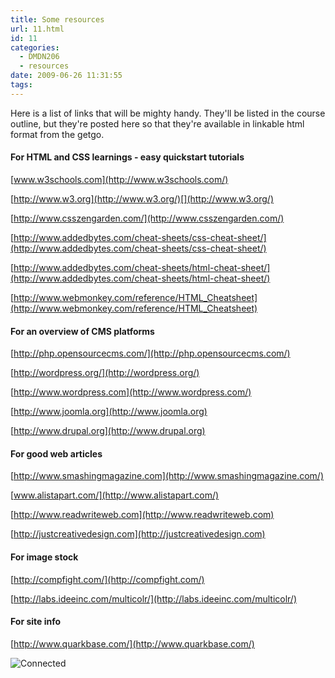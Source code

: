 ```yaml
---
title: Some resources
url: 11.html
id: 11
categories:
  - DMDN206
  - resources
date: 2009-06-26 11:31:55
tags:
---
```


Here is a list of links that will be mighty handy. They'll be listed in the course outline, but they're posted here so that they're available in linkable html format from the getgo.

#### For HTML and CSS learnings - easy quickstart tutorials

[www.w3schools.com](http://www.w3schools.com/)

[http://www.w3.org](http://www.w3.org/)[](http://www.w3.org/)

[http://www.csszengarden.com/](http://www.csszengarden.com/)

[http://www.addedbytes.com/cheat-sheets/css-cheat-sheet/](http://www.addedbytes.com/cheat-sheets/css-cheat-sheet/)

[http://www.addedbytes.com/cheat-sheets/html-cheat-sheet/](http://www.addedbytes.com/cheat-sheets/html-cheat-sheet/)

[http://www.webmonkey.com/reference/HTML_Cheatsheet](http://www.webmonkey.com/reference/HTML_Cheatsheet)

#### For an overview of CMS platforms

[http://php.opensourcecms.com/](http://php.opensourcecms.com/)

[http://wordpress.org/](http://wordpress.org/)

[http://www.wordpress.com](http://www.wordpress.com/)

[http://www.joomla.org](http://www.joomla.org)

[http://www.drupal.org](http://www.drupal.org)

#### For good web articles

[http://www.smashingmagazine.com](http://www.smashingmagazine.com/)

[www.alistapart.com/](http://www.alistapart.com/)

[http://www.readwriteweb.com](http://www.readwriteweb.com)

[http://justcreativedesign.com](http://justcreativedesign.com)

#### For image stock

[http://compfight.com/](http://compfight.com/)

[http://labs.ideeinc.com/multicolr/](http://labs.ideeinc.com/multicolr/)

#### For site info

[http://www.quarkbase.com/](http://www.quarkbase.com/)

![Connected](http://blogs.mediazone.co.nz/2009-dmdn206/files/2009/06/811226304_7cae114f2c.jpg)